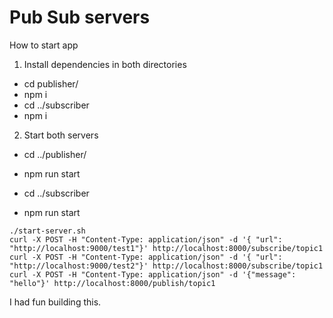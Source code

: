 # Pub Sub servers




How to start app


1. Install dependencies in both directories
  - cd publisher/
  - npm i
  - cd ../subscriber
  - npm i

2. Start both servers
  - cd ../publisher/
  - npm run start

  - cd ../subscriber
  - npm run start

```terminal
./start-server.sh 
curl -X POST -H "Content-Type: application/json" -d '{ "url": "http://localhost:9000/test1"}' http://localhost:8000/subscribe/topic1 
curl -X POST -H "Content-Type: application/json" -d '{ "url": "http://localhost:9000/test2"}' http://localhost:8000/subscribe/topic1 
curl -X POST -H "Content-Type: application/json" -d '{"message": "hello"}' http://localhost:8000/publish/topic1 
```


I had fun building this.